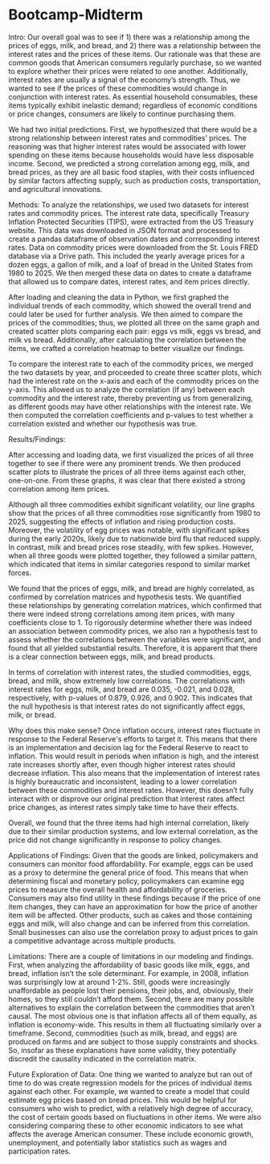 # Bootcamp-Midterm
Intro: 
  Our overall goal was to see if 1) there was a relationship among the prices of eggs, milk, and bread, and 2) there was a relationship between the interest rates and the prices of these items. Our rationale was that these are common goods that American consumers regularly purchase, so we wanted to explore whether their prices were related to one another. Additionally, interest rates are usually a signal of the economy’s strength. Thus, we wanted to see if the prices of these commodities would change in conjunction with interest rates. As essential household consumables, these items typically exhibit inelastic demand; regardless of economic conditions or price changes, consumers are likely to continue purchasing them. 

  We had two initial predictions. First, we hypothesized that there would be a strong relationship between interest rates and commodities’ prices. The reasoning was that higher interest rates would be associated with lower spending on these items because households would have less disposable income. Second, we predicted a strong correlation among egg, milk, and bread prices, as they are all basic food staples, with their costs influenced by similar factors affecting supply, such as production costs, transportation, and agricultural innovations.


Methods:
  To analyze the relationships, we used two datasets for interest rates and commodity prices. The interest rate data, specifically Treasury Inflation Protected Securities (TIPS), were extracted from the US Treasury website. This data was downloaded in JSON format and processed to create a pandas dataframe of observation dates and corresponding interest rates. Data on commodity prices were downloaded from the St. Louis FRED database via a Drive path. This included the yearly average prices for a dozen eggs, a gallon of milk, and a loaf of bread in the United States from 1980 to 2025. We then merged these data on dates to create a dataframe that allowed us to compare dates, interest rates, and item prices directly.

  After loading and cleaning the data in Python, we first graphed the individual trends of each commodity, which showed the overall trend and could later be used for further analysis. We then aimed to compare the prices of the commodities; thus, we plotted all three on the same graph and created scatter plots comparing each pair: eggs vs milk, eggs vs bread, and milk vs bread. Additionally, after calculating the correlation between the items, we crafted a correlation heatmap to better visualize our findings. 

  To compare the interest rate to each of the commodity prices, we merged the two datasets by year, and proceeded to create three scatter plots, which had the interest rate on the x-axis and each of the commodity prices on the y-axis. This allowed us to analyze the correlation (if any) between each commodity and the interest rate, thereby preventing us from generalizing, as different goods may have other relationships with the interest rate. We then computed the correlation coefficients and p-values to test whether a correlation existed and whether our hypothesis was true.


Results/Findings: 

  After accessing and loading data, we first visualized the prices of all three together to see if there were any prominent trends. We then produced scatter plots to illustrate the prices of all three items against each other, one-on-one. From these graphs, it was clear that there existed a strong correlation among item prices.
	
  Although all three commodities exhibit significant volatility, our line graphs show that the prices of all three commodities rose significantly from 1980 to 2025, suggesting the effects of inflation and rising production costs. Moreover, the volatility of egg prices was notable, with significant spikes during the early 2020s, likely due to nationwide bird flu that reduced supply. In contrast, milk and bread prices rose steadily, with few spikes. However, when all three goods were plotted together, they followed a similar pattern, which indicated that items in similar categories respond to similar market forces.

  We found that the prices of eggs, milk, and bread are highly correlated, as confirmed by correlation matrices and hypothesis tests. We quantified these relationships by generating correlation matrices, which confirmed that there were indeed strong correlations among item prices, with many coefficients close to 1. To rigorously determine whether there was indeed an association between commodity prices, we also ran a hypothesis test to assess whether the correlations between the variables were significant, and found that all yielded substantial results. Therefore, it is apparent that there is a clear connection between eggs, milk, and bread products. 

  In terms of correlation with interest rates, the studied commodities, eggs, bread, and milk, show extremely low correlations. The correlations with interest rates for eggs, milk, and bread are 0.035, -0.021, and 0.028, respectively, with p-values of 0.879, 0.926, and 0.902. This indicates that the null hypothesis is that interest rates do not significantly affect eggs, milk, or bread. 

  Why does this make sense? Once inflation occurs, interest rates fluctuate in response to the Federal Reserve's efforts to target it. This means that there is an implementation and decision lag for the Federal Reserve to react to inflation. This would result in periods when inflation is high, and the interest rate increases shortly after, even though higher interest rates should decrease inflation. This also means that the implementation of interest rates is highly bureaucratic and inconsistent, leading to a lower correlation between these commodities and interest rates. However, this doesn’t fully interact with or disprove our original prediction that interest rates affect price changes, as interest rates simply take time to have their effects. 

  Overall, we found that the three items had high internal correlation, likely due to their similar production systems, and low external correlation, as the price did not change significantly in response to policy changes. 



Applications of Findings: 
	Given that the goods are linked, policymakers and consumers can monitor food affordability. For example, eggs can be used as a proxy to determine the general price of food. This means that when determining fiscal and monetary policy, policymakers can examine egg prices to measure the overall health and affordability of groceries. Consumers may also find utility in these findings because if the price of one item changes, they can have an approximation for how the price of another item will be affected. Other products, such as cakes and those containing eggs and milk, will also change and can be inferred from this correlation. Small businesses can also use the correlation proxy to adjust prices to gain a competitive advantage across multiple products. 

Limitations:
  There are a couple of limitations in our modeling and findings. First, when analyzing the affordability of basic goods like milk, eggs, and bread, inflation isn’t the sole determinant. For example, in 2008, inflation was surprisingly low at around 1-2%. Still, goods were increasingly unaffordable as people lost their pensions, their jobs, and, obviously, their homes, so they still couldn’t afford them. 
Second, there are many possible alternatives to explain the correlation between the commodities that aren’t causal. The most obvious one is that inflation affects all of them equally, as inflation is economy-wide. This results in them all fluctuating similarly over a timeframe. Second, commodities (such as milk, bread, and eggs) are produced on farms and are subject to those supply constraints and shocks. So, insofar as these explanations have some validity, they potentially discredit the causality indicated in the correlation matrix. 

Future Exploration of Data:
	One thing we wanted to analyze but ran out of time to do was create regression models for the prices of individual items against each other. For example, we wanted to create a model that could estimate egg prices based on bread prices. This would be helpful for consumers who wish to predict, with a relatively high degree of accuracy, the cost of certain goods based on fluctuations in other items. We were also considering comparing these to other economic indicators to see what affects the average American consumer. These include economic growth, unemployment, and potentially labor statistics such as wages and participation rates. 




